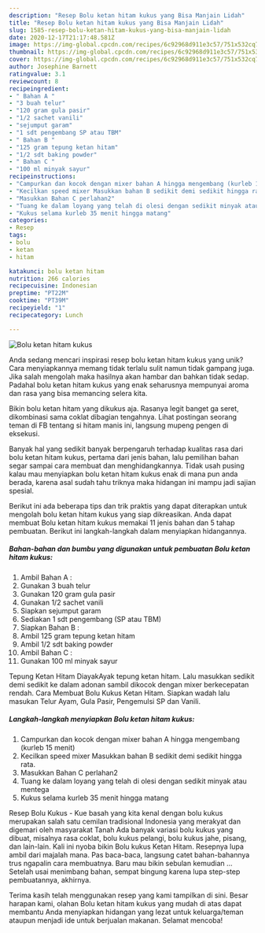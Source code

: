 ```yaml
---
description: "Resep Bolu ketan hitam kukus yang Bisa Manjain Lidah"
title: "Resep Bolu ketan hitam kukus yang Bisa Manjain Lidah"
slug: 1585-resep-bolu-ketan-hitam-kukus-yang-bisa-manjain-lidah
date: 2020-12-17T21:17:48.581Z
image: https://img-global.cpcdn.com/recipes/6c92968d911e3c57/751x532cq70/bolu-ketan-hitam-kukus-foto-resep-utama.jpg
thumbnail: https://img-global.cpcdn.com/recipes/6c92968d911e3c57/751x532cq70/bolu-ketan-hitam-kukus-foto-resep-utama.jpg
cover: https://img-global.cpcdn.com/recipes/6c92968d911e3c57/751x532cq70/bolu-ketan-hitam-kukus-foto-resep-utama.jpg
author: Josephine Barnett
ratingvalue: 3.1
reviewcount: 8
recipeingredient:
- " Bahan A "
- "3 buah telur"
- "120 gram gula pasir"
- "1/2 sachet vanili"
- "sejumput garam"
- "1 sdt pengembang SP atau TBM"
- " Bahan B "
- "125 gram tepung ketan hitam"
- "1/2 sdt baking powder"
- " Bahan C "
- "100 ml minyak sayur"
recipeinstructions:
- "Campurkan dan kocok dengan mixer bahan A hingga mengembang (kurleb 15 menit)"
- "Kecilkan speed mixer Masukkan bahan B sedikit demi sedikit hingga rata."
- "Masukkan Bahan C perlahan2"
- "Tuang ke dalam loyang yang telah di olesi dengan sedikit minyak atau mentega"
- "Kukus selama kurleb 35 menit hingga matang"
categories:
- Resep
tags:
- bolu
- ketan
- hitam

katakunci: bolu ketan hitam 
nutrition: 266 calories
recipecuisine: Indonesian
preptime: "PT22M"
cooktime: "PT39M"
recipeyield: "1"
recipecategory: Lunch

---
```



![Bolu ketan hitam kukus](https://img-global.cpcdn.com/recipes/6c92968d911e3c57/751x532cq70/bolu-ketan-hitam-kukus-foto-resep-utama.jpg)

Anda sedang mencari inspirasi resep bolu ketan hitam kukus yang unik? Cara menyiapkannya memang tidak terlalu sulit namun tidak gampang juga. Jika salah mengolah maka hasilnya akan hambar dan bahkan tidak sedap. Padahal bolu ketan hitam kukus yang enak seharusnya mempunyai aroma dan rasa yang bisa memancing selera kita.

Bikin bolu ketan hitam yang dikukus aja. Rasanya legit banget ga seret, dikombinasi sama coklat dibagian tengahnya. Lihat postingan seorang teman di FB tentang si hitam manis ini, langsung mupeng pengen di eksekusi.

Banyak hal yang sedikit banyak berpengaruh terhadap kualitas rasa dari bolu ketan hitam kukus, pertama dari jenis bahan, lalu pemilihan bahan segar sampai cara membuat dan menghidangkannya. Tidak usah pusing kalau mau menyiapkan bolu ketan hitam kukus enak di mana pun anda berada, karena asal sudah tahu triknya maka hidangan ini mampu jadi sajian spesial.


Berikut ini ada beberapa tips dan trik praktis yang dapat diterapkan untuk mengolah bolu ketan hitam kukus yang siap dikreasikan. Anda dapat membuat Bolu ketan hitam kukus memakai 11 jenis bahan dan 5 tahap pembuatan. Berikut ini langkah-langkah dalam menyiapkan hidangannya.

<!--inarticleads1-->

##### Bahan-bahan dan bumbu yang digunakan untuk pembuatan Bolu ketan hitam kukus:

1. Ambil  Bahan A :
1. Gunakan 3 buah telur
1. Gunakan 120 gram gula pasir
1. Gunakan 1/2 sachet vanili
1. Siapkan sejumput garam
1. Sediakan 1 sdt pengembang (SP atau TBM)
1. Siapkan  Bahan B :
1. Ambil 125 gram tepung ketan hitam
1. Ambil 1/2 sdt baking powder
1. Ambil  Bahan C :
1. Gunakan 100 ml minyak sayur


Tepung Ketan Hitam DiayakAyak tepung ketan hitam. Lalu masukkan sedikit demi sedikit ke dalam adonan sambil dikocok dengan mixer berkecepatan rendah. Cara Membuat Bolu Kukus Ketan Hitam. Siapkan wadah lalu masukan Telur Ayam, Gula Pasir, Pengemulsi SP dan Vanili. 

<!--inarticleads2-->

##### Langkah-langkah menyiapkan Bolu ketan hitam kukus:

1. Campurkan dan kocok dengan mixer bahan A hingga mengembang (kurleb 15 menit)
1. Kecilkan speed mixer Masukkan bahan B sedikit demi sedikit hingga rata.
1. Masukkan Bahan C perlahan2
1. Tuang ke dalam loyang yang telah di olesi dengan sedikit minyak atau mentega
1. Kukus selama kurleb 35 menit hingga matang


Resep Bolu Kukus - Kue basah yang kita kenal dengan bolu kukus merupakan salah satu cemilan tradisional Indonesia yang merakyat dan digemari oleh masyarakat Tanah Ada banyak variasi bolu kukus yang dibuat, misalnya rasa coklat, bolu kukus pelangi, bolu kukus jahe, pisang, dan lain-lain. Kali ini nyoba bikin Bolu kukus Ketan Hitam. Resepnya lupa ambil dari majalah mana. Pas baca-baca, langsung catet bahan-bahannya trus ngapalin cara membuatnya. Baru mau bikin sebulan kemudian … Setelah usai menimbang bahan, sempat bingung karena lupa step-step pembuatannya, akhirnya. 

Terima kasih telah menggunakan resep yang kami tampilkan di sini. Besar harapan kami, olahan Bolu ketan hitam kukus yang mudah di atas dapat membantu Anda menyiapkan hidangan yang lezat untuk keluarga/teman ataupun menjadi ide untuk berjualan makanan. Selamat mencoba!
